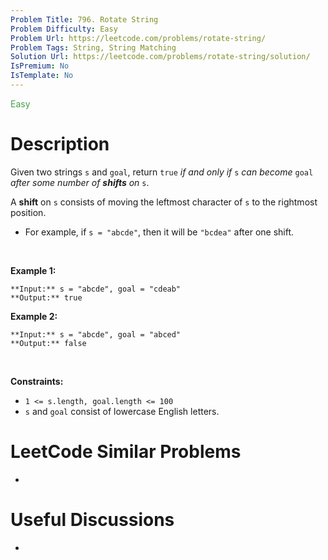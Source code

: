 ```yaml
---
Problem Title: 796. Rotate String
Problem Difficulty: Easy
Problem Url: https://leetcode.com/problems/rotate-string/
Problem Tags: String, String Matching
Solution Url: https://leetcode.com/problems/rotate-string/solution/
IsPremium: No
IsTemplate: No
---
```


<span style="color: rgb(67, 160, 71);">Easy</span>

# Description

Given two strings `s` and `goal`, return `true` *if and only if* `s` *can become* `goal` *after some number of **shifts** on* `s`.


A **shift** on `s` consists of moving the leftmost character of `s` to the rightmost position.


* For example, if `s = "abcde"`, then it will be `"bcdea"` after one shift.


 


**Example 1:**



```
**Input:** s = "abcde", goal = "cdeab"
**Output:** true

```
**Example 2:**



```
**Input:** s = "abcde", goal = "abced"
**Output:** false

```

 


**Constraints:**


* `1 <= s.length, goal.length <= 100`
* `s` and `goal` consist of lowercase English letters.




# LeetCode Similar Problems

- []()

# Useful Discussions

- []()

